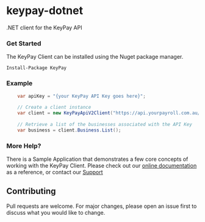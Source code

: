 # keypay-dotnet
.NET client for the KeyPay API


### Get Started
The KeyPay Client can be installed using the Nuget package manager.

```
Install-Package KeyPay
```

### Example
```csharp
	var apiKey = "{your KeyPay API Key goes here}";
	
	// Create a client instance
	var client = new KeyPayApiV2Client("https://api.yourpayroll.com.au/api/v2", apiKey)));
	
	// Retrieve a list of the businesses associated with the API Key
	var business = client.Business.List();
```

### More Help?
There is a Sample Application that demonstrates a few core concepts of working with the KeyPay Client. 
Please check out our [online documentation](http://api.keypay.com.au/) as a reference, or contact our [Support](https://keypay.com.au/contact)
## Contributing
Pull requests are welcome. For major changes, please open an issue first to discuss what you would like to change.